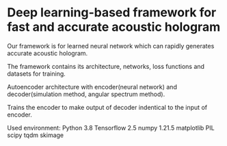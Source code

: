 # Deep learning-based framework for fast and accurate acoustic hologram

Our framework is for learned neural network which can rapidly generates accurate acoustic hologram.

The framework contains its architecture, networks, loss functions and datasets for training.

Autoencoder architecture with encoder(neural network) and decoder(simulation method, angular spectrum method).

Trains the encoder to make output of decoder indentical to the input of encoder.


Used environment:
Python 3.8
Tensorflow 2.5
numpy 1.21.5
matplotlib
PIL
scipy
tqdm
skimage



